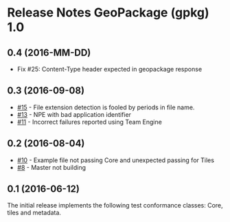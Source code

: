 # Release Notes GeoPackage (gpkg) 1.0

## 0.4 (2016-MM-DD)

- Fix #25: Content-Type header expected in geopackage response 

## 0.3 (2016-09-08)
  - [#15](https://github.com/opengeospatial/ets-gpkg10/issues/15) - File extension detection is fooled by periods in file name.
  - [#13](https://github.com/opengeospatial/ets-gpkg10/issues/13) - NPE with bad application identifier
  - [#11](https://github.com/opengeospatial/ets-gpkg10/issues/11) - Incorrect failures reported using Team Engine 

## 0.2 (2016-08-04)
 - [#10](https://github.com/opengeospatial/ets-gpkg10/issues/10) - Example file not passing Core and unexpected passing for Tiles
  - [#8](https://github.com/opengeospatial/ets-gpkg10/issues/8) - Master not building 

## 0.1 (2016-06-12)
The initial release implements the following test conformance classes: Core, tiles and metadata.
 

